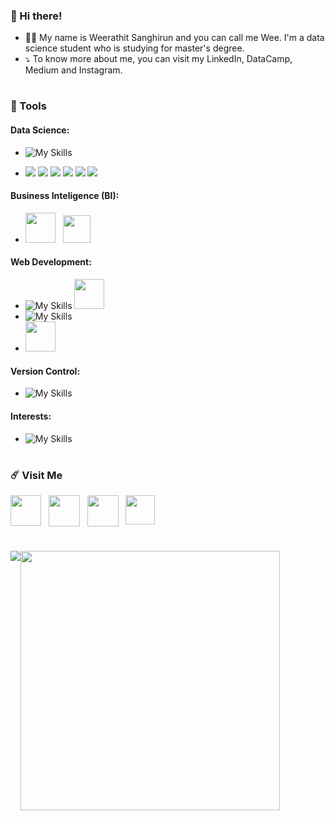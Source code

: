 ### 👋 Hi there!
-	🧑‍🔬 My name is Weerathit Sanghirun and you can call me Wee. I'm a data science student who is studying for master's degree.
- ⤵️ To know more about me, you can visit my LinkedIn, DataCamp, Medium and Instagram.
#

### 🧰 Tools
#### Data Science:
- ![My Skills](https://skillicons.dev/icons?i=py,mysql,postgresql)

- ![](https://img.shields.io/badge/Numpy-777BB4?style=for-the-badge&logo=numpy&logoColor=white) 
![](https://img.shields.io/badge/Pandas-2C2D72?style=for-the-badge&logo=pandas&logoColor=white) 
![](https://img.shields.io/badge/scikit_learn-F7931E?style=for-the-badge&logo=scikit-learn&logoColor=white) 
![](https://img.shields.io/badge/Plotly-239120?style=for-the-badge&logo=plotly&logoColor=white)
![](https://img.shields.io/badge/TensorFlow-FF6F00?style=for-the-badge&logo=TensorFlow&logoColor=white) 
![](https://img.shields.io/badge/Keras-FF0000?style=for-the-badge&logo=keras&logoColor=white)

#### Business Inteligence (BI):
- <a><img align="bottom" src="https://github.com/microsoft/PowerBI-Icons/blob/main/PNG/Desktop.png" width="48px" /></a>
&nbsp;
<a><img src="https://img.icons8.com/color/344/tableau-software.png" width="44x" /></a>

#### Web Development:
- ![My Skills](https://skillicons.dev/icons?i=js,nodejs,express,mongodb)
<a><img align="bottom" src="https://user-images.githubusercontent.com/114859528/199840376-d354e71f-d40b-4aca-bc4c-2cc67909586e.png" width="48px" /></a>
- ![My Skills](https://skillicons.dev/icons?i=html,css)
- <a><img align="bottom" src="https://user-images.githubusercontent.com/114859528/199841186-d43d02a2-1010-4af5-823a-a88190d55cb6.png" width="48px" /></a>

#### Version Control:
- ![My Skills](https://skillicons.dev/icons?i=git)

#### Interests:
- ![My Skills](https://skillicons.dev/icons?i=aws,gcp,azure)
#

### ☄️ Visit Me
<a href="https://www.linkedin.com/in/weerathit-s/" ><img align="top" src="https://cdn-icons-png.flaticon.com/512/3536/3536505.png" width="49px" /></a>
&nbsp;
<a href="https://app.datacamp.com/profile/weerathits" ><img align="top" src="https://www.svgrepo.com/show/349332/datacamp.svg" width="50px" /></a>
&nbsp;
<a href="https://medium.com/@weerathit.s" ><img align="top" src="https://cdn-icons-png.flaticon.com/512/5968/5968906.png" width="50px" /></a>
&nbsp;
<a href="https://instagram.com/beater.27" ><img align="top" src="https://cdn-icons-png.flaticon.com/512/1409/1409946.png" width="47px" /></a>
#

<div style="display: flex; flex-direction: row;">
  <img class="img" src="https://github-readme-stats.vercel.app/api?username=weerathit-s&show_icons=true&theme=jolly" />
  <img class="img" src="https://github-readme-stats.vercel.app/api/top-langs/?username=weerathit-s&theme=jolly&layout=compact" width="415px" />
</div>



<!---
weerathit-s/weerathit-s is a ✨ special ✨ repository because its `README.md` (this file) appears on your GitHub profile.
You can click the Preview link to take a look at your changes.
--->

